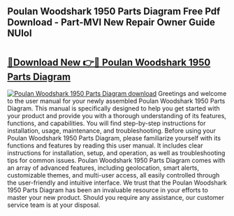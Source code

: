 ## Poulan Woodshark 1950 Parts Diagram Free Pdf Download - Part-MVI New Repair Owner Guide NUIoI

# <h2><a href="http://dfq88m.blite.top/?on=Poulan+Woodshark+1950+Parts+Diagram">🔗Download New 👉🔴 Poulan Woodshark 1950 Parts Diagram</a></h2>

[![Poulan Woodshark 1950 Parts Diagram download](https://i.imgur.com/lujVjoI.png)](http://dfq88m.blite.top/?on=Poulan+Woodshark+1950+Parts+Diagram)
Greetings and welcome to the user manual for your newly assembled Poulan Woodshark 1950 Parts Diagram. This manual is specifically designed to help you get started with your product and provide you with a thorough understanding of its features, functions, and capabilities. You will find step-by-step instructions for installation, usage, maintenance, and troubleshooting. Before using your Poulan Woodshark 1950 Parts Diagram, please familiarize yourself with its functions and features by reading this user manual. It includes clear instructions for installation, setup, and operation, as well as troubleshooting tips for common issues. Poulan Woodshark 1950 Parts Diagram comes with an array of advanced features, including geolocation, smart alerts, customizable themes, and multi-user access, all easily controlled through the user-friendly and intuitive interface. We trust that the Poulan Woodshark 1950 Parts Diagram has been an invaluable resource in your efforts to master your new product. Should you require any assistance, our customer service team is at your disposal.
